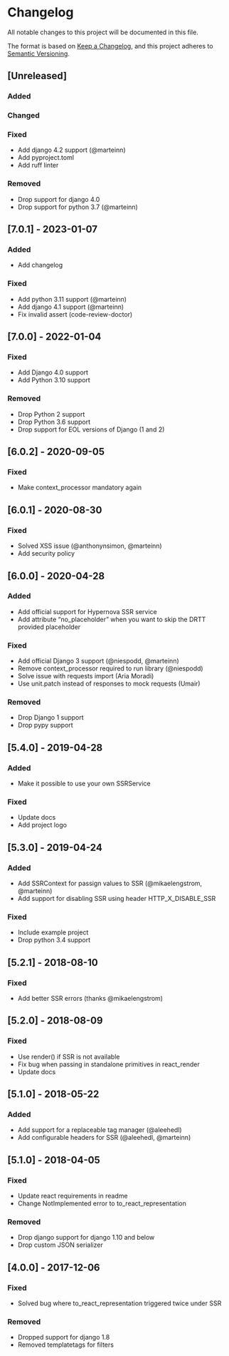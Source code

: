 # Changelog
All notable changes to this project will be documented in this file.

The format is based on [Keep a Changelog](https://keepachangelog.com/en/1.0.0/),
and this project adheres to [Semantic Versioning](https://semver.org/spec/v2.0.0.html).

## [Unreleased]

### Added
### Changed
### Fixed
- Add django 4.2 support (@marteinn)
- Add pyproject.toml
- Add ruff linter

### Removed
- Drop support for django 4.0
- Drop support for python 3.7 (@marteinn)

## [7.0.1] - 2023-01-07

### Added
- Add changelog

### Fixed
- Add python 3.11 support (@marteinn)
- Add django 4.1 support (@marteinn)
- Fix invalid assert (code-review-doctor)

## [7.0.0] - 2022-01-04

### Fixed
- Add Django 4.0 support
- Add Python 3.10 support

### Removed
- Drop Python 2 support
- Drop Python 3.6 support
- Drop support for EOL versions of Django (1 and 2)

## [6.0.2] - 2020-09-05

### Fixed
 - Make context_processor mandatory again

## [6.0.1] - 2020-08-30

### Fixed
- Solved XSS issue (@anthonynsimon, @marteinn)
- Add security policy

## [6.0.0] - 2020-04-28

### Added
- Add official support for Hypernova SSR service
- Add attribute “no_placeholder” when you want to skip the DRTT provided placeholder

### Fixed
- Add official Django 3 support (@niespodd, @marteinn)
- Remove context_processor required to run library (@niespodd)
- Solve issue with requests import (Aria Moradi)
- Use unit.patch instead of responses to mock requests (Umair)

### Removed
- Drop Django 1 support
- Drop pypy support


## [5.4.0] - 2019-04-28

### Added
- Make it possible to use your own SSRService

### Fixed
- Update docs
- Add project logo

## [5.3.0] - 2019-04-24

### Added
- Add SSRContext for passign values to SSR (@mikaelengstrom, @marteinn)
- Add support for disabling SSR using header HTTP_X_DISABLE_SSR

### Fixed
- Include example project
- Drop python 3.4 support

## [5.2.1] - 2018-08-10

### Fixed
- Add better SSR errors (thanks @mikaelengstrom)

## [5.2.0] - 2018-08-09

### Fixed
- Use render() if SSR is not available
- Fix bug when passing in standalone primitives in react_render
- Update docs

## [5.1.0] - 2018-05-22

### Added
- Add support for a replaceable tag manager (@aleehedl)
- Add configurable headers for SSR (@aleehedl, @marteinn)

## [5.1.0] - 2018-04-05

### Fixed
- Update react requirements in readme
- Change NotImplemented error to to_react_representation

### Removed
- Drop django support for django 1.10 and below
- Drop custom JSON serializer

## [4.0.0] - 2017-12-06

### Fixed
- Solved bug where to_react_representation triggered twice under SSR

### Removed
- Dropped support for django 1.8
- Removed templatetags for filters
